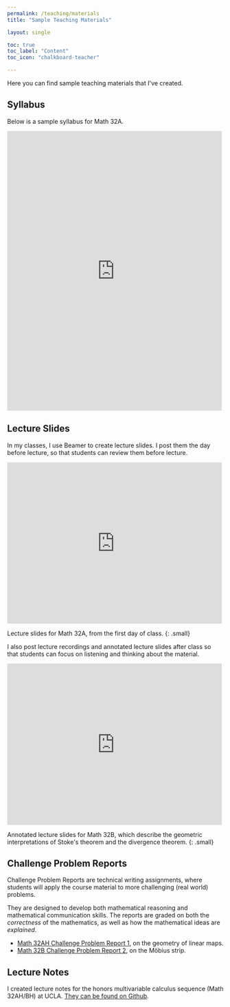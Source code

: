 ```yaml
---
permalink: /teaching/materials
title: "Sample Teaching Materials"

layout: single

toc: true
toc_label: "Content"
toc_icon: "chalkboard-teacher"

---
```


Here you can find sample teaching materials that I've created.

## Syllabus

Below is a sample syllabus for Math 32A.

<div>
<embed src="https://drive.google.com/viewerng/
viewer?embedded=true&url={{ site.url}}/assets/syllabus/Math_32A_Syllabus.pdf" width="500" height="650">
</div>

## Lecture Slides

In my classes, I use Beamer to create lecture slides.  I post them the day before lecture, so that students can review them before lecture.

<div>
<embed src="https://drive.google.com/viewerng/
viewer?embedded=true&url={{ site.url}}/assets/materials/23W_32A_lecture1.pdf" width="500" height="375">
</div>

Lecture slides for Math 32A, from the first day of class.
{: .small} 

I also post lecture recordings and annotated lecture slides after class so that students can focus on listening and thinking about the material.

<div>
<embed src="https://drive.google.com/viewerng/
viewer?embedded=true&url={{ site.url}}/assets/materials/23S_32B_lecture26annotated.pdf" width="500" height="375">
</div>

Annotated lecture slides for Math 32B, which describe the geometric interpretations of Stoke's theorem and the divergence theorem.
{: .small} 

## Challenge Problem Reports

Challenge Problem Reports are technical writing assignments, where students will apply the course material to more challenging (real world) problems. 

They are designed to develop both mathematical reasoning and mathematical communication skills. The reports are graded on both the *correctness* of the mathematics, as well as how the mathematical ideas are *explained*.

* [Math 32AH Challenge Problem Report 1](/assets/materials/22F_32AH_Challenge_Report1.pdf), on the geometry of linear maps.
* [Math 32B Challenge Problem Report 2](/assets/materials/23S_32B_Challenge_Report2.pdf), on the Möbius strip.

## Lecture Notes

I created lecture notes for the honors multivariable calculus sequence (Math 32AH/BH) at UCLA.  [They can be found on Github](https://github.com/rwongmath/HonorsMultivariableCalculus/blob/main/HonorsMultivariableCalculus.pdf).
